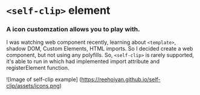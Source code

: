 # **`<self-clip>`** element
### A icon customzation allows you to play with.

I was watching web component recently, learning about `<template>`, shadow DOM, Custom Elements, HTML imports. So I decided create a web component, but not using any polyfills.
So, `<self-clip>` is rarely supported, it's able to run in which had implemented import attribute and registerElement function.

![Image of self-clip example]
(https://reehoiyan.github.io/self-clip/assets/icons.png)